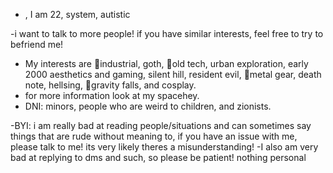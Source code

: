 - , I am 22, system, autistic

-i want to talk to more people! if you have similar interests, feel free to try to befriend me!



- My interests are 🤍industrial, goth, 🤍old tech, urban exploration, early 2000 aesthetics and gaming, silent hill, resident evil, 🤍metal gear, death note, hellsing, 🤍gravity falls, and cosplay.
- for more information look at my spacehey. 
- DNI: minors, people who are weird to children, and zionists.
  
-BYI: i am really bad at reading people/situations and can sometimes say things that are rude without meaning to, if you have an issue with me, please talk to me! its very likely theres a misunderstanding!
-I also am very bad at replying to dms and such, so please be patient! nothing personal

<!---
industrialgoth/industrialgoth is a ✨ special ✨ repository because its `README.md` (this file) appears on your GitHub profile.
You can click the Preview link to take a look at your changes.
--->
